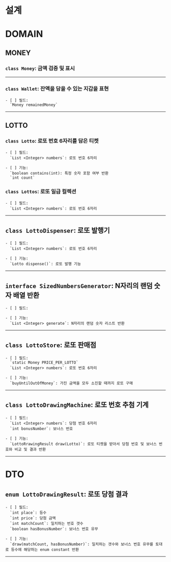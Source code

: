 # 설계

# DOMAIN

## MONEY

### `class Money`: 금액 검증 및 표시

---

### `class Wallet`: 잔액을 담을 수 있는 지갑을 표현

    - [ ] 필드:
      `Money remainedMoney`

---

## LOTTO

### `class Lotto`: 로또 번호 6자리를 담은 티켓

    - [ ] 필드:
      `List <Integer> numbers`: 로또 번호 6자리

    - [ ] 기능:
      `boolean contains(int): 특정 숫자 포함 여부 반환
      `int count`

### `class Lottos`: 로또 일급 컬렉션

    - [ ] 필드:
      `List <Integer> numbers`: 로또 번호 6자리

---

## `class LottoDispenser`: 로또 발행기

    - [ ] 필드:
      `List <Integer> numbers`: 로또 번호 6자리

    - [ ] 기능:
      `Lotto dispense()`: 로또 발행 기능

---

## `interface SizedNumbersGenerator`: N자리의 랜덤 숫자 배열 반환

    - [ ] 필드:

    - [ ] 기능:
      `List <Integer> generate`: N자리의 랜덤 숫자 리스트 반환

  
---

## `class LottoStore`: 로또 판매점

    - [ ] 필드:
      `static Money PRICE_PER_LOTTO`
      `List <Integer> numbers`: 로또 번호 6자리

    - [ ] 기능:
      `buyUntilOutOfMoney`: 가진 금액을 모두 소진할 때까지 로또 구매

---

## `class LottoDrawingMachine`: 로또 번호 추첨 기계

    - [ ] 필드:
      `List <Integer> numbers`: 당첨 번호 6자리
      `int bonusNumber`: 보너스 번호
      
    - [ ] 기능:
      `LottoRrawingResult draw(Lotto)`: 로또 티켓을 받아서 당첨 번호 및 보너스 번호와 비교 및 결과 반환

---

# DTO

## `enum LottoDrawingResult`: 로또 당첨 결과

    - [ ] 필드:
      `int place`: 등수
      `int price`: 당첨 금액
      `int matchCount`: 일치하는 번호 갯수
      `boolean hasBonusNumber`: 보너스 번호 유무
      
    - [ ] 기능:
      `draw(matchCount, hasBonusNumber)`: 일치하는 갯수와 보너스 번호 유무를 토대로 등수에 해당하는 enum constant 반환

---



